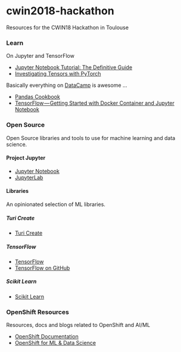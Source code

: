 # cwin2018-hackathon
Resources for the CWIN18 Hackathon in Toulouse

### Learn

On Jupyter and TensorFlow

* [Jupyter Notebook Tutorial: The Definitive Guide](https://www.datacamp.com/community/tutorials/tutorial-jupyter-notebook)
* [Investigating Tensors with PyTorch](https://www.datacamp.com/community/tutorials/investigating-tensors-pytorch)

Basically everything on [DataCamp](https://www.datacamp.com/) is awesome ...

* [Pandas Cookbook](https://github.com/jvns/pandas-cookbook)
* [TensorFlow — Getting Started with Docker Container and Jupyter Notebook](https://medium.com/@andrejusb/tensorflow-getting-started-with-docker-container-and-jupyter-notebook-c5745f99abce)

### Open Source

Open Source libraries and tools to use for machine learning and data science.

#### Project Jupyter

* [Jupyter Notebook](https://github.com/jupyter/notebook)
* [JupyterLab](https://github.com/jupyterlab/jupyterlab)

#### Libraries

An opinionated selection of ML libraries.

##### Turi Create
* [Turi Create](https://github.com/apple/turicreate)

##### TensorFlow
* [TensorFlow](https://www.tensorflow.org/)
* [TensorFlow on GitHub](https://github.com/tensorflow)

##### Scikit Learn
* [Scikit Learn](http://scikit-learn.org/stable/)

### OpenShift Resources

Resources, docs and blogs related to OpenShift and AI/ML

* [OpenShift Documentation](https://docs.openshift.com/container-platform/3.10/welcome/index.html)
* [OpenShift for ML & Data Science](https://github.com/redhat-capgemini-exchange/cwin2018-hackathon/blob/master/reference/openshift_data_science.md)

